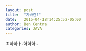 ```yaml
---
layout: post
title:  "자바란?"
date:   2015-04-18T14:25:52-05:00
author: Ben Centra
categories: JAVA
---
```



ㅎ하하ㅏ.하하하..
